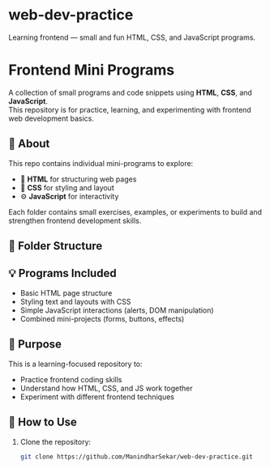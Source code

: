 # web-dev-practice
Learning frontend — small and fun HTML, CSS, and JavaScript programs.

# Frontend Mini Programs

A collection of small programs and code snippets using **HTML**, **CSS**, and **JavaScript**.  
This repository is for practice, learning, and experimenting with frontend web development basics.

## 🚀 About

This repo contains individual mini-programs to explore:
- 📄 **HTML** for structuring web pages
- 🎨 **CSS** for styling and layout
- ⚙️ **JavaScript** for interactivity

Each folder contains small exercises, examples, or experiments to build and strengthen frontend development skills.

## 📂 Folder Structure


## 💡 Programs Included

- Basic HTML page structure
- Styling text and layouts with CSS
- Simple JavaScript interactions (alerts, DOM manipulation)
- Combined mini-projects (forms, buttons, effects)

## 🎯 Purpose

This is a learning-focused repository to:
- Practice frontend coding skills
- Understand how HTML, CSS, and JS work together
- Experiment with different frontend techniques

## 🌟 How to Use

1. Clone the repository:
   ```bash
   git clone https://github.com/ManindharSekar/web-dev-practice.git
